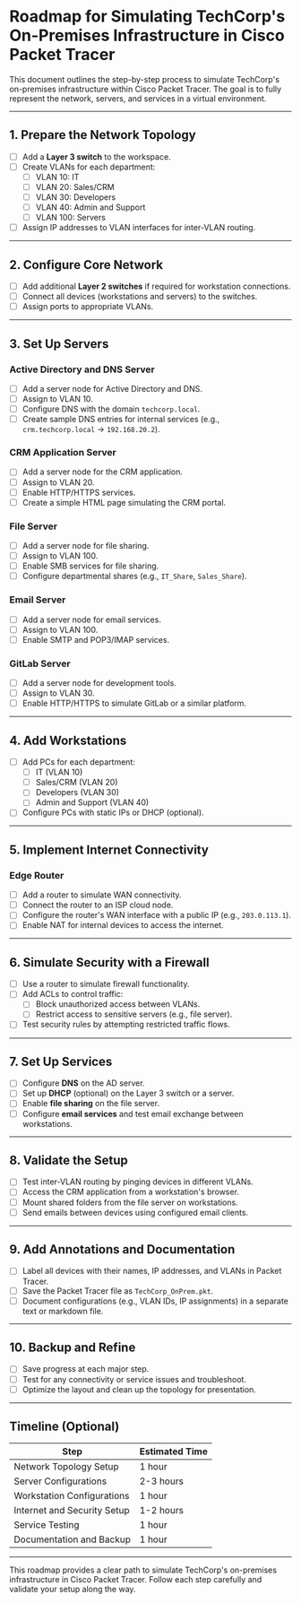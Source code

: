 
# Roadmap for Simulating TechCorp's On-Premises Infrastructure in Cisco Packet Tracer

This document outlines the step-by-step process to simulate TechCorp's on-premises infrastructure within Cisco Packet Tracer. The goal is to fully represent the network, servers, and services in a virtual environment.

---

## **1. Prepare the Network Topology**

- [ ] Add a **Layer 3 switch** to the workspace.
- [ ] Create VLANs for each department:
  - [ ] VLAN 10: IT
  - [ ] VLAN 20: Sales/CRM
  - [ ] VLAN 30: Developers
  - [ ] VLAN 40: Admin and Support
  - [ ] VLAN 100: Servers
- [ ] Assign IP addresses to VLAN interfaces for inter-VLAN routing.

---

## **2. Configure Core Network**

- [ ] Add additional **Layer 2 switches** if required for workstation connections.
- [ ] Connect all devices (workstations and servers) to the switches.
- [ ] Assign ports to appropriate VLANs.

---

## **3. Set Up Servers**

### **Active Directory and DNS Server**

- [ ] Add a server node for Active Directory and DNS.
- [ ] Assign to VLAN 10.
- [ ] Configure DNS with the domain `techcorp.local`.
- [ ] Create sample DNS entries for internal services (e.g., `crm.techcorp.local` -> `192.168.20.2`).

### **CRM Application Server**

- [ ] Add a server node for the CRM application.
- [ ] Assign to VLAN 20.
- [ ] Enable HTTP/HTTPS services.
- [ ] Create a simple HTML page simulating the CRM portal.

### **File Server**

- [ ] Add a server node for file sharing.
- [ ] Assign to VLAN 100.
- [ ] Enable SMB services for file sharing.
- [ ] Configure departmental shares (e.g., `IT_Share`, `Sales_Share`).

### **Email Server**

- [ ] Add a server node for email services.
- [ ] Assign to VLAN 100.
- [ ] Enable SMTP and POP3/IMAP services.

### **GitLab Server**

- [ ] Add a server node for development tools.
- [ ] Assign to VLAN 30.
- [ ] Enable HTTP/HTTPS to simulate GitLab or a similar platform.

---

## **4. Add Workstations**

- [ ] Add PCs for each department:
  - [ ] IT (VLAN 10)
  - [ ] Sales/CRM (VLAN 20)
  - [ ] Developers (VLAN 30)
  - [ ] Admin and Support (VLAN 40)
- [ ] Configure PCs with static IPs or DHCP (optional).

---

## **5. Implement Internet Connectivity**

### **Edge Router**

- [ ] Add a router to simulate WAN connectivity.
- [ ] Connect the router to an ISP cloud node.
- [ ] Configure the router's WAN interface with a public IP (e.g., `203.0.113.1`).
- [ ] Enable NAT for internal devices to access the internet.

---

## **6. Simulate Security with a Firewall**

- [ ] Use a router to simulate firewall functionality.
- [ ] Add ACLs to control traffic:
  - [ ] Block unauthorized access between VLANs.
  - [ ] Restrict access to sensitive servers (e.g., file server).
- [ ] Test security rules by attempting restricted traffic flows.

---

## **7. Set Up Services**

- [ ] Configure **DNS** on the AD server.
- [ ] Set up **DHCP** (optional) on the Layer 3 switch or a server.
- [ ] Enable **file sharing** on the file server.
- [ ] Configure **email services** and test email exchange between workstations.

---

## **8. Validate the Setup**

- [ ] Test inter-VLAN routing by pinging devices in different VLANs.
- [ ] Access the CRM application from a workstation's browser.
- [ ] Mount shared folders from the file server on workstations.
- [ ] Send emails between devices using configured email clients.

---

## **9. Add Annotations and Documentation**

- [ ] Label all devices with their names, IP addresses, and VLANs in Packet Tracer.
- [ ] Save the Packet Tracer file as `TechCorp_OnPrem.pkt`.
- [ ] Document configurations (e.g., VLAN IDs, IP assignments) in a separate text or markdown file.

---

## **10. Backup and Refine**

- [ ] Save progress at each major step.
- [ ] Test for any connectivity or service issues and troubleshoot.
- [ ] Optimize the layout and clean up the topology for presentation.

---

## **Timeline (Optional)**

| Step                        | Estimated Time |
| --------------------------- | -------------- |
| Network Topology Setup      | 1 hour         |
| Server Configurations       | 2-3 hours      |
| Workstation Configurations  | 1 hour         |
| Internet and Security Setup | 1-2 hours      |
| Service Testing             | 1 hour         |
| Documentation and Backup    | 1 hour         |

---

This roadmap provides a clear path to simulate TechCorp's on-premises infrastructure in Cisco Packet Tracer. Follow each step carefully and validate your setup along the way.
